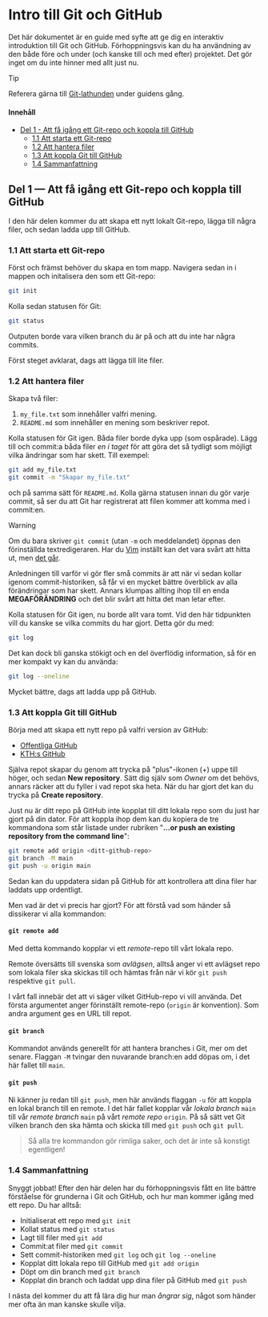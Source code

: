 # Intro till Git och GitHub

Det här dokumentet är en guide med syfte att ge dig en interaktiv introduktion till Git och GitHub. Förhoppningsvis kan du ha användning av den både före och under (och kanske till och med efter) projektet. Det gör inget om du inte hinner med allt just nu.

> [!TIP]
> Referera gärna till [Git-lathunden](git-lathund.md) under guidens gång.

#### Innehåll

- [Del 1 - Att få igång ett Git-repo och koppla till GitHub](#del-1--att-få-igång-ett-git-repo-och-koppla-till-github)
    - [1.1 Att starta ett Git-repo](#11-att-starta-ett-git-repo)
    - [1.2 Att hantera filer](#12-att-hantera-filer)
    - [1.3 Att koppla Git till GitHub](#13-att-koppla-git-till-github)
    - [1.4 Sammanfattning](#14-sammanfattning)

## Del 1 — Att få igång ett Git-repo och koppla till GitHub

I den här delen kommer du att skapa ett nytt lokalt Git-repo, lägga till några filer, och sedan ladda upp till GitHub.

### 1.1 Att starta ett Git-repo

Först och främst behöver du skapa en tom mapp. Navigera sedan in i mappen och initalisera den som ett Git-repo:

```bash
git init
```

Kolla sedan statusen för Git:

```bash
git status
```

Outputen borde vara vilken branch du är på och att du inte har några commits.

Först steget avklarat, dags att lägga till lite filer.

### 1.2 Att hantera filer

Skapa två filer:

1. `my_file.txt` som innehåller valfri mening.
2. `README.md` som innehåller en mening som beskriver repot.

Kolla statusen för Git igen. Båda filer borde dyka upp (som ospårade). Lägg till och commit:a båda filer *en i taget* för att göra det så tydligt som möjligt vilka ändringar som har skett. Till exempel:

```bash
git add my_file.txt
git commit -m "Skapar my_file.txt"
```

och på samma sätt för `README.md`. Kolla gärna statusen innan du gör varje commit, så ser du att Git har registrerat att filen kommer att komma med i commit:en.

<!-- [!WARNING] är GitHub-specifik syntax,
     se mer här: https://docs.github.com/en/get-started/writing-on-github/getting-started-with-writing-and-formatting-on-github/basic-writing-and-formatting-syntax#alerts
     -->
> [!WARNING] 
> Om du bara skriver `git commit` (utan `-m` och meddelandet) öppnas den förinställda textredigeraren. Har du [Vim](https://sv.wikipedia.org/wiki/Vim_(textredigerare)) inställt kan det vara svårt att hitta ut, men [det går](https://builtin.com/articles/how-to-exit-vim).️

Anledningen till varför vi gör fler små commits är att när vi sedan kollar igenom commit-historiken, så får vi en mycket bättre överblick av alla förändringar som har skett. Annars klumpas allting ihop till en enda **MEGAFÖRÄNDRING** och det blir svårt att hitta det man letar efter.

Kolla statusen för Git igen, nu borde allt vara tomt. Vid den här tidpunkten vill du kanske se vilka commits du har gjort. Detta gör du med:

```bash
git log
```

Det kan dock bli ganska stökigt och en del överflödig information, så för en mer kompakt vy kan du använda:

```bash
git log --oneline
```

Mycket bättre, dags att ladda upp på GitHub.

### 1.3 Att koppla Git till GitHub

Börja med att skapa ett nytt repo på valfri version av GitHub:

- [Offentliga GitHub](https://github.com/)
- [KTH:s GitHub](https://gits-15.sys.kth.se/)

Själva repot skapar du genom att trycka på "plus"-ikonen ($+$) uppe till höger, och sedan **New repository**. Sätt dig själv som *Owner* om det behövs, annars räcker att du fyller i vad repot ska heta. När du har gjort det kan du trycka på **Create repository**.

Just nu är ditt repo på GitHub inte kopplat till ditt lokala repo som du just har gjort på din dator. För att koppla ihop dem kan du kopiera de tre kommandona som står listade under rubriken "**…or push an existing repository from the command line**":

```bash
git remote add origin <ditt-github-repo>
git branch -M main
git push -u origin main
```

Sedan kan du uppdatera sidan på GitHub för att kontrollera att dina filer har laddats upp ordentligt.

Men vad är det vi precis har gjort? För att förstå vad som händer så dissikerar vi alla kommandon:

#### `git remote add`

Med detta kommando kopplar vi ett *remote*-repo till vårt lokala repo.

Remote översätts till svenska som *avlägsen*, alltså anger vi ett avlägset repo som lokala filer ska skickas till och hämtas från när vi kör `git push` respektive `git pull`.

I vårt fall innebär det att vi säger vilket GitHub-repo vi vill använda. Det första argumentet anger förinställt remote-repo (`origin` är konvention). Som andra argument ges en URL till repot.

#### `git branch`

Kommandot används generellt för att hantera branches i Git, mer om det senare. Flaggan `-M` tvingar den nuvarande branch:en add döpas om, i det här fallet till `main`.

#### `git push`

Ni känner ju redan till `git push`, men här används flaggan `-u` för att koppla en lokal branch till en remote. I det här fallet kopplar vår *lokala branch* `main` till vår *remote branch* `main` på vårt *remote repo* `origin`. På så sätt vet Git vilken branch den ska hämta och skicka till med `git push` och `git pull`.

> Så alla tre kommandon gör rimliga saker, och det är inte så konstigt egentligen!

### 1.4 Sammanfattning

Snyggt jobbat! Efter den här delen har du förhoppningsvis fått en lite bättre förståelse för grunderna i Git och GitHub, och hur man kommer igång med ett repo. Du har alltså:

- Initialiserat ett repo med `git init`
- Kollat status med `git status`
- Lagt till filer med `git add`
- Commit:at filer med `git commit`
- Sett commit-historiken med `git log` och `git log --oneline`
- Kopplat ditt lokala repo till GitHub med `git add origin`
- Döpt om din branch med `git branch`
- Kopplat din branch och laddat upp dina filer på GitHub med `git push`

I nästa del kommer du att få lära dig hur man *ångrar sig*, något som händer mer ofta än man kanske skulle vilja.

<!-- ## Del 2 — Att gå tillbaka till en tidigare ändring

Nu har du ditt Git-repo och det är kopplat till GitHub. Efter att ha jobbat ett tag inser du att du har gjort en massa ändringar som bara gjorde saker och ting värre än innan. Hur går man tillbaka då?

1. Gör en (dålig) ändring i `my_file.txt`.
1. Lägg till ändringen (utan att committa).
1. Du ångrade dig, så gå tillbaka till den förra committen.
1. Kontrollera att ändringen försvann. -->

<!-- ## Del 3 — Att hantera branches och [merging](https://www.atlassian.com/git/tutorials/using-branches/git-merge)
1. Gör en ny branch `test-branch` och byt till branchen.
1. Gör en ändring i FILEN.
1. Lägg till ändringen och committa.
1. Byt till `main`-branchen.
1. Merga `test-branch` till `main`.
 -->

<!-- ## Del 4 — Att hantera pull requests
1. Gör en till ändring på `test-branch`.
1. Pusha branchen till GitHub.
1. Gör en pull request för att merge:a till `main`.
 -->

<!-- ## Del 5 — Att hantera merge conflicts
1. Gör en ändring i `main`.
1. Gör en annan ändring på samma rad i `test-branch`.
1. Försök att merge:a `test-branch` till `main`.
1. Hantera merge conflicten.
 -->

<!-- #### Skapa ett issue med en [punktlista](https://www.markdownguide.org/extended-syntax/#task-lists) i markdown
 -->

<!-- 
- Gör milestones
- Skapa ett issue
- Gör en pull request
- Skapa en branch
- Hantera mergekonflikt
- etc.
-->
